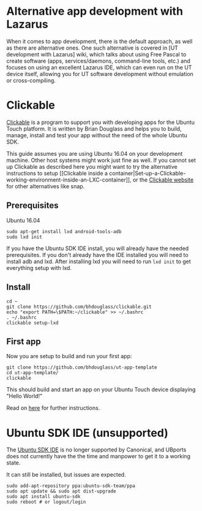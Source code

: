 # Alternative app development with Lazarus

When it comes to app development, there is the default approach, as well as there are alternative ones. One such alternative is covered in [UT development with Lazarus] wiki, which talks about using Free Pascal to create software (apps, services/daemons, command-line tools, etc.) and focuses on using an excellent Lazarus IDE, which can even run on the UT device itself, allowing you for UT software development without emulation or cross-compiling.

# Clickable

[Clickable](https://github.com/bhdouglass/clickable) is a program to support you with developing apps for the Ubuntu Touch platform. It is written by Brian Douglass and helps you to build, manage, install and test your app without the need of the whole Ubuntu SDK.

This guide assumes you are using Ubuntu 16.04 on your development machine. Other host systems might work just fine as well. If you cannot set up Clickable as described here you might want to try the alternative instructions to setup [[Clickable inside a container|Set-up-a-Clickable-working-environment-inside-an-LXC-container]], or the [Clickable website](https://github.com/bhdouglass/clickable) for other alternatives like snap. 

## Prerequisites
Ubuntu 16.04

```
sudo apt-get install lxd android-tools-adb
sudo lxd init
```
If you have the Ubuntu SDK IDE install, you will already have the needed prerequisites. If you don't already have the IDE installed you will need to install adb and lxd. After installing lxd you will need to run `lxd init` to get everything setup with lxd.

## Install

```
cd ~
git clone https://github.com/bhdouglass/clickable.git
echo "export PATH=\$PATH:~/clickable" >> ~/.bashrc
. ~/.bashrc
clickable setup-lxd
```

## First app

Now you are setup to build and run your first app:

```
git clone https://github.com/bhdouglass/ut-app-template
cd ut-app-template/ 
clickable
```

This should build and start an app on your Ubuntu Touch device displaying "Hello World!"

Read on [here](https://github.com/bhdouglass/clickable#usage) for further instructions.

# Ubuntu SDK IDE (unsupported)

The [Ubuntu SDK IDE](https://docs.ubuntu.com/phone/en/platform/sdk) is no longer supported by Canonical, and UBports does not currently have the the time and manpower to get it to a working state.

It can still be installed, but issues are expected.

```
sudo add-apt-repository ppa:ubuntu-sdk-team/ppa
sudo apt update && sudo apt dist-upgrade
sudo apt install ubuntu-sdk
sudo reboot # or logout/login 
```